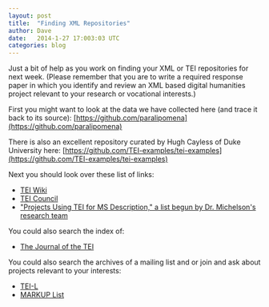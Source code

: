 ```yaml
---
layout: post
title:  "Finding XML Repositories"
author: Dave
date:   2014-1-27 17:003:03 UTC
categories: blog
---
```


Just a bit of help as you work on finding your XML or TEI repositories for next week. (Please remember that you are to write a required response paper in which you identify and review an XML based digital humanities project relevant to your research or vocational interests.)

First you might want to look at the data we have collected here (and trace it back to its source): [https://github.com/paralipomena](https://github.com/paralipomena)

There is also an excellent repository curated by Hugh Cayless of Duke University here: [https://github.com/TEI-examples/tei-examples](https://github.com/TEI-examples/tei-examples)

Next you should look over these list of links:

* [TEI Wiki](http://wiki.tei-c.org/index.php/Samples)
* [TEI Council](http://www.tei-c.org/Activities/Projects/)
* ["Projects Using TEI for MS Description," a list begun by Dr. Michelson's research team](https://docs.google.com/document/d/1Wv5Xn4aUW8uNUv1c-B5KNyzRx_TmWOKYEZylv5znPzc/edit)

You could also search the index of:

* [The Journal of the TEI](http://journal.tei-c.org/journal/index)

You could also search the archives of a mailing list and or join and ask about projects relevant to your interests:

* [TEI-L](http://www.tei-c.org/Support/index.xml#tei-l)
* [MARKUP List](http://lsv.uky.edu/scripts/wa.exe?SUBED1=markup&A=1)
